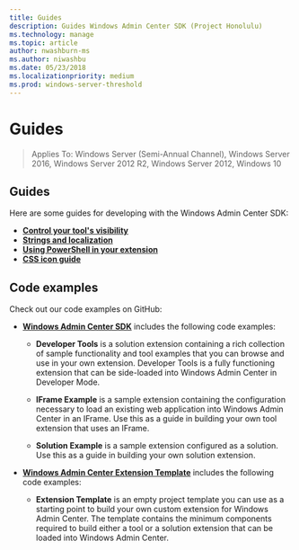 ```yaml
---
title: Guides
description: Guides Windows Admin Center SDK (Project Honolulu)
ms.technology: manage
ms.topic: article
author: nwashburn-ms
ms.author: niwashbu
ms.date: 05/23/2018
ms.localizationpriority: medium
ms.prod: windows-server-threshold
---
```


# Guides

>Applies To: Windows Server (Semi-Annual Channel), Windows Server 2016, Windows Server 2012 R2, Windows Server 2012, Windows 10

## Guides
Here are some guides for developing with the Windows Admin Center SDK:

- **[Control your tool's visibility](guides/dynamic-tool-display.md)**
- **[Strings and localization](guides/strings-localization.md)**
- **[Using PowerShell in your extension](guides/powershell.md)**
- **[CSS icon guide](guides/cssicons.md)**

## Code examples

Check out our code examples on GitHub:

* **[Windows Admin Center SDK](https://github.com/Microsoft/windows-admin-center-sdk)** includes the following code examples: 
 
     * **Developer Tools** is a solution extension containing a rich collection of sample functionality and tool examples that you can browse and use in your own extension.  Developer Tools is a fully functioning extension that can be side-loaded into Windows Admin Center in Developer Mode.

    * **IFrame Example** is a sample extension containing the configuration necessary to load an existing web application into Windows Admin Center in an IFrame.  Use this as a guide in building your own tool extension that uses an IFrame.

    * **Solution Example** is a sample extension configured as a solution.  Use this as a guide in building your own solution extension.

* **[Windows Admin Center Extension Template](https://github.com/Microsoft/windows-admin-center-extension-template)** includes the following code examples:

    * **Extension Template** is an empty project template you can use as a starting point to build your own custom extension for Windows Admin Center.  The template contains the minimum components required to build either a tool or a solution extension that can be loaded into Windows Admin Center.
